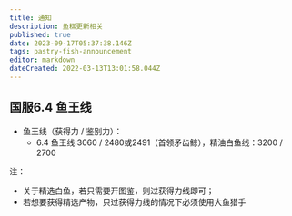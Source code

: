 ```yaml
---
title: 通知
description: 鱼糕更新相关
published: true
date: 2023-09-17T05:37:38.146Z
tags: pastry-fish-announcement
editor: markdown
dateCreated: 2022-03-13T13:01:58.044Z
---
```


## 国服6.4 鱼王线

- 鱼王线（获得力 / 鉴别力）：
  - 6.4 鱼王线:3060 / 2480或2491（首领矛齿鲸），精油白鱼线：3200 / 2700

注：
- 关于精选白鱼，若只需要开图鉴，则过获得力线即可；
- 若想要获得精选产物，只过获得力线的情况下必须使用大鱼猎手